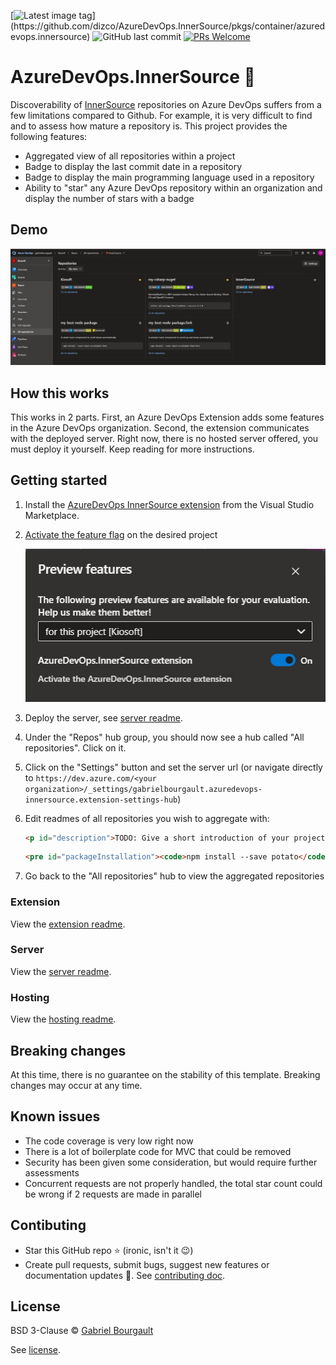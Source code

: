 [![Latest image tag](https://ghcr-badge.egpl.dev/dizco/azuredevops.innersource/latest_tag?trim=major&label=latest%20image&ignore=pr-*)](https://github.com/dizco/AzureDevOps.InnerSource/pkgs/container/azuredevops.innersource) ![GitHub last commit](https://img.shields.io/github/last-commit/dizco/AzureDevOps.InnerSource) [![PRs Welcome](https://img.shields.io/badge/PRs-welcome-brightgreen.svg?style=flat-square)](https://makeapullrequest.com)

# AzureDevOps.InnerSource :star2:

Discoverability of [InnerSource](https://innersourcecommons.org/) repositories on Azure DevOps suffers from a few limitations compared to Github. For example, it is very difficult to find and to assess how mature a repository is. This project provides the following features:
- Aggregated view of all repositories within a project
- Badge to display the last commit date in a repository
- Badge to display the main programming language used in a repository
- Ability to "star" any Azure DevOps repository within an organization and display the number of stars with a badge

## Demo
![Demo screenshot](./docs/demo.jpg)

## How this works
This works in 2 parts. First, an Azure DevOps Extension adds some features in the Azure DevOps organization. Second, the extension communicates with the deployed server. Right now, there is no hosted server offered, you must deploy it yourself. Keep reading for more instructions.

## Getting started
1. Install the [AzureDevOps InnerSource extension](https://marketplace.visualstudio.com/items?itemName=gabrielbourgault.azuredevops-innersource) from the Visual Studio Marketplace.
1. [Activate the feature flag](https://learn.microsoft.com/en-us/azure/devops/project/navigation/preview-features?view=azure-devops#enable-features-at-the-organization-level) on the desired project

   ![feature flag](./docs/feature-flag.jpg)

1. Deploy the server, see [server readme](./server/README.md).
1. Under the "Repos" hub group, you should now see a hub called "All repositories". Click on it.
1. Click on the "Settings" button and set the server url (or navigate directly to `https://dev.azure.com/<your organization>/_settings/gabrielbourgault.azuredevops-innersource.extension-settings-hub`)
1. Edit readmes of all repositories you wish to aggregate with:
   ```html
   <p id="description">TODO: Give a short introduction of your project. Let this section explain the objectives or the motivation behind this project.</p>
   ```
   ```html
   <pre id="packageInstallation"><code>npm install --save potato</code></pre>
   ```
1. Go back to the "All repositories" hub to view the aggregated repositories

### Extension

View the [extension readme](./extension/README.md).

### Server

View the [server readme](./server/README.md).

### Hosting

View the [hosting readme](./hosting/README.md).

## Breaking changes
At this time, there is no guarantee on the stability of this template. Breaking changes may occur at any time.

## Known issues
- The code coverage is very low right now
- There is a lot of boilerplate code for MVC that could be removed
- Security has been given some consideration, but would require further assessments
- Concurrent requests are not properly handled, the total star count could be wrong if 2 requests are made in parallel

## Contibuting
- Star this GitHub repo :star: (ironic, isn't it :wink:)
- Create pull requests, submit bugs, suggest new features or documentation updates :wrench:. See [contributing doc](CONTRIBUTING.md).

## License

BSD 3-Clause © [Gabriel Bourgault](https://github.com/dizco)

See [license](LICENSE).
